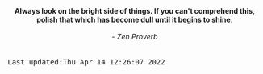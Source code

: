 
<div align="center"><b><span>Always look on the bright side of things. If you can't comprehend this, polish that which has become dull until it begins to shine.</span></b><br><br><i> - Zen Proverb</i></div>
<br><br><kbd>Last updated:Thu Apr 14 12:26:07 2022</kbd>